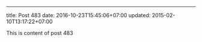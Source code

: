---
title: Post 483
date: 2016-10-23T15:45:06+07:00
updated: 2015-02-10T13:17:22+07:00

This is content of post 483